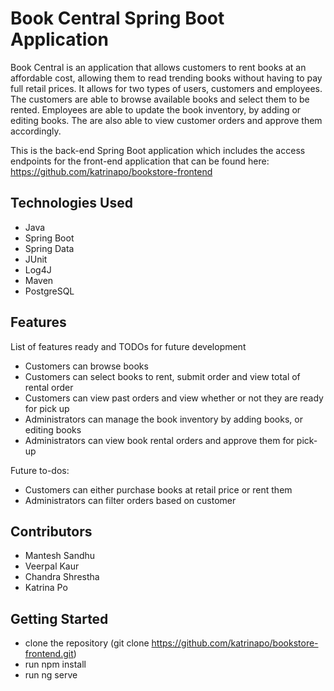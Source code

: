 # Book Central Spring Boot Application

Book Central is an application that allows customers to rent books at an affordable cost, allowing them to read trending books without having to pay full retail prices. It allows for two types of users, customers and employees. The customers are able to browse available books and select them to be rented. Employees are able to update the book inventory, by adding or editing books. The are also able to view customer orders and approve them accordingly.

This is the back-end Spring Boot application which includes the access endpoints for the front-end application that can be found here: https://github.com/katrinapo/bookstore-frontend

## Technologies Used
* Java
* Spring Boot
* Spring Data
* JUnit
* Log4J
* Maven
* PostgreSQL

## Features
List of features ready and TODOs for future development

* Customers can browse books 
* Customers can select books to rent, submit order and view total of rental order
* Customers can view past orders and view whether or not they are ready for pick up
* Administrators can manage the book inventory by adding books, or editing books
* Administrators can view book rental orders and approve them for pick-up

Future to-dos:
* Customers can either purchase books at retail price or rent them
* Administrators can filter orders based on customer

## Contributors
* Mantesh Sandhu
* Veerpal Kaur
* Chandra Shrestha
* Katrina Po

## Getting Started
* clone the repository (git clone https://github.com/katrinapo/bookstore-frontend.git)
* run npm install
* run ng serve
